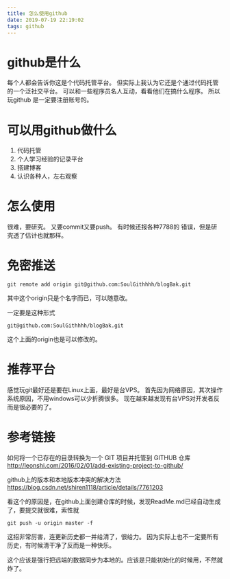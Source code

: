 ```yaml
---
title: 怎么使用github
date: 2019-07-19 22:19:02
tags: github
---
```



# github是什么
每个人都会告诉你这是个代码托管平台。
但实际上我认为它还是个通过代码托管的一个泛社交平台。
可以和一些程序员名人互动，看看他们在搞什么程序。
所以玩github 是一定要注册账号的。

# 可以用github做什么

1.  代码托管
2.  个人学习经验的记录平台
3.  搭建博客
4.  认识各种人，左右观察

# 怎么使用
很难，要研究。
又要commit又要push。
有时候还报各种7788的 错误，但是研究透了估计也就那样。




# 免密推送

```git
git remote add origin git@github.com:SoulGithhhh/blogBak.git
```
其中这个origin只是个名字而已，可以随意改。

一定要是这种形式

```git
git@github.com:SoulGithhhh/blogBak.git
```

这个上面的origin也是可以修改的。

# 推荐平台
感觉玩git最好还是要在Linux上面，最好是台VPS。
首先因为网络原因，其次操作系统原因，不用windows可以少折腾很多。
现在越来越发现有台VPS对开发者反而是很必要的了。


# 参考链接
如何将一个已存在的目录转换为一个 GIT 项目并托管到 GITHUB 仓库
http://leonshi.com/2016/02/01/add-existing-project-to-github/

github上的版本和本地版本冲突的解决方法
https://blog.csdn.net/shiren1118/article/details/7761203

看这个的原因是，在github上面创建仓库的时候，发现ReadMe.md已经自动生成了，要提交就很难，索性就 

```git
git push -u origin master -f 
```
这招非常厉害，连更新历史都一并给清了，很给力。
因为实际上也不一定要所有历史，有时候清干净了反而是一种快乐。

这个应该是强行把远端的数据同步为本地的。应该是只能初始化的时候用，不然就炸了。